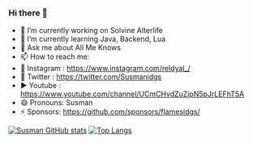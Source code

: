 ### Hi there 👋

- 🔭 I’m currently working on Solvine Alterlife
- 🌱 I’m currently learning Java, Backend, Lua
- 💬 Ask me about All Me Knows
- 📫 How to reach me: 
- 📸 Instagram : https://www.instagram.com/reldyal_/
- 🦅 Twitter   : https://twitter.com/Susmanidgs
- ▶  Youtube   : https://www.youtube.com/channel/UCmCHvdZuZjpN5pJrLEFhT5A
- 😄 Pronouns: Susman
- ⚡ Sponsors: https://github.com/sponsors/flamesidgs/

[![Susman GitHub stats](https://github-readme-stats.vercel.app/api?username=flamesidgs&show_icons=true&theme=transparent)](https://github.com/flamesidgs)
[![Top Langs](https://github-readme-stats.vercel.app/api/top-langs/?username=flamesidgs&layout=compact&langs_count=10&&theme=transparent)](https://github.com/anuraghazra/github-readme-stats)

